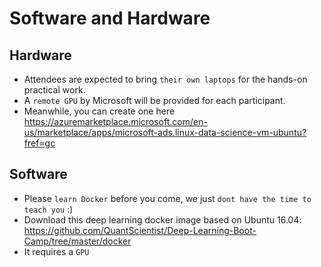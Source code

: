 # Software and Hardware


## Hardware
- Attendees are expected to bring `their own laptops` for the hands-on practical work.
- A `remote GPU` by Microsoft will be provided for each participant. 
- Meanwhile, you can create one here https://azuremarketplace.microsoft.com/en-us/marketplace/apps/microsoft-ads.linux-data-science-vm-ubuntu?fref=gc

## Software
- Please `learn Docker` before you come, we just `dont have the time to teach you` :)
- Download this deep learning docker image based on Ubuntu 16.04: https://github.com/QuantScientist/Deep-Learning-Boot-Camp/tree/master/docker
- It requires a `GPU`
